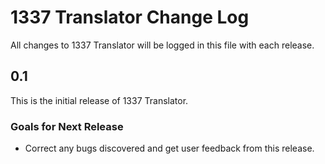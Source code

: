 # 1337 Translator Change Log

All changes to 1337 Translator will be logged in this file with each release.

## 0.1

This is the initial release of 1337 Translator.

### Goals for Next Release

 + Correct any bugs discovered and get user feedback from this release.
